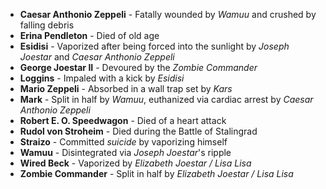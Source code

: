 - **Caesar Anthonio Zeppeli** - Fatally wounded by _Wamuu_ and crushed by falling debris
- **Erina Pendleton** - Died of old age
- **Esidisi** - Vaporized after being forced into the sunlight by _Joseph Joestar_ and _Caesar Anthonio Zeppeli_
- **George Joestar II** - Devoured by the _Zombie Commander_
- **Loggins** - Impaled with a kick by _Esidisi_
- **Mario Zeppeli** - Absorbed in a wall trap set by _Kars_
- **Mark** - Split in half by _Wamuu_, euthanized via cardiac arrest by _Caesar Anthonio Zeppeli_
- **Robert E. O. Speedwagon** - Died of a heart attack
- **Rudol von Stroheim** - Died during the Battle of Stalingrad
- **Straizo** - Committed _suicide_ by vaporizing himself
- **Wamuu** - Disintegrated via _Joseph Joestar_'s ripple
- **Wired Beck** - Vaporized by _Elizabeth Joestar / Lisa Lisa_
- **Zombie Commander** - Split in half by _Elizabeth Joestar / Lisa Lisa_